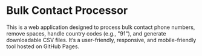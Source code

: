# Bulk Contact Processor

This is a web application designed to process bulk contact phone numbers, remove spaces, handle country codes (e.g., "91"), and generate downloadable CSV files. It’s a user-friendly, responsive, and mobile-friendly tool hosted on GitHub Pages.


